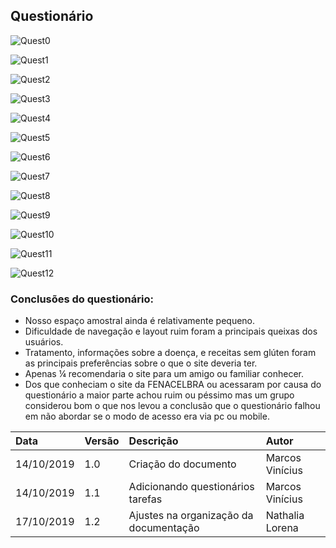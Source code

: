 ## Questionário

![Quest0](../assets/img/quest00.png)

![Quest1](../assets/img/quest1.png)

![Quest2](../assets/img/quest2.png)

![Quest3](../assets/img/quest3.png)

![Quest4](../assets/img/quest4.png)

![Quest5](../assets/img/quest5.png)

![Quest6](../assets/img/quest6.png)

![Quest7](../assets/img/quest7.png)

![Quest8](../assets/img/quest8.png)

![Quest9](../assets/img/quest9.png)

![Quest10](../assets/img/quest10.png)

![Quest11](../assets/img/quest11.png)

![Quest12](../assets/img/quest12.png)


### Conclusões do questionário:

- Nosso espaço amostral ainda é relativamente pequeno.
- Dificuldade de navegação e layout ruim foram a principais queixas dos usuários.
- Tratamento, informações sobre a doença, e receitas sem glúten foram as principais preferências sobre o que o site deveria ter.
- Apenas ¼ recomendaria o site para um amigo ou familiar conhecer.
- Dos que conheciam o site da FENACELBRA ou acessaram por causa do questionário a maior parte achou ruim ou péssimo mas um grupo considerou bom o que nos levou a conclusão que o questionário falhou em não abordar se o modo de acesso era via pc ou mobile.




| Data       | Versão | Descrição                                           | Autor             |
| :--------- | :----- | :-------------------------------------------------- | :---------------- |
| 14/10/2019 | 1.0    | Criação do documento          | Marcos Vinícius   |
| 14/10/2019 | 1.1    | Adicionando questionários tarefas            | Marcos Vinícius   |
| 17/10/2019 | 1.2    | Ajustes na organização da documentação | Nathalia Lorena     |